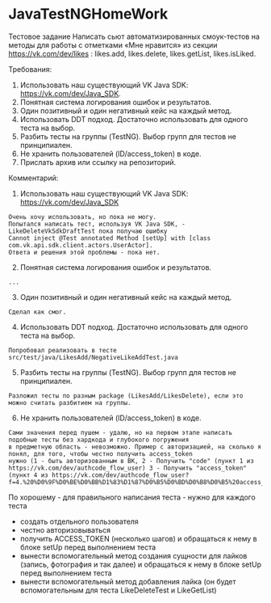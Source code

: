 # JavaTestNGHomeWork
Тестовое задание 
Написать сьют автоматизированных смоук-тестов на методы для работы с отметками «Мне нравится» из секции https://vk.com/dev/likes :
  likes.add, likes.delete, likes.getList, likes.isLiked.
  
  Требования:
  1. Использовать наш существующий VK Java SDK: https://vk.com/dev/Java_SDK.
  2. Понятная система логирования ошибок и результатов.
  3. Один позитивный и один негативный кейс на каждый метод.
  4. Использовать DDT подход. Достаточно использовать для одного теста на выбор.
  5. Разбить тесты на группы (TestNG). Выбор групп для тестов не принципиален.
  6. Не хранить пользователей (ID/access_token) в коде.
  7. Прислать архив или ссылку на репозиторий.

Комментарий:

1. Использовать наш существующий VK Java SDK: https://vk.com/dev/Java_SDK
```
Очень хочу использовать, но пока не могу. 
Попытался написать тест, используя VK Java SDK, - LikeDeleteVkSdkDraftTest пока получаю ошибку
Cannot inject @Test annotated Method [setUp] with [class com.vk.api.sdk.client.actors.UserActor].
Ответа и решения этой проблемы - пока нет.
```
2. Понятная система логирования ошибок и результатов.

```
...
```

3. Один позитивный и один негативный кейс на каждый метод.

```
Сделал как смог.
```

4. Использовать DDT подход. Достаточно использовать для одного теста на выбор.

```
Попробовал реализовать в тесте src/test/java/LikesAdd/NegativeLikeAddTest.java
```

5. Разбить тесты на группы (TestNG). Выбор групп для тестов не принципиален.

```
Разложил тесты по разным package (LikesAdd/LikesDelete), если это можно считать разбитием на группы.
```

6. Не хранить пользователей (ID/access_token) в коде.

```
Сами значения перед пушем - удалю, но на первом этапе написать подобные тесты без хардкода и глубокого погружения 
в предметную область - невозможно. Пример с авторизацией, на сколько я понял, для того, чтобы честно получить access_token
нужно (1 - быть авторизованным в ВК, 2 - Получить "code" (пункт 1 из https://vk.com/dev/authcode_flow_user) 3 - Получить "access_token" (пункт 4 из https://vk.com/dev/authcode_flow_user?f=4.%20%D0%9F%D0%BE%D0%BB%D1%83%D1%87%D0%B5%D0%BD%D0%B8%D0%B5%20access_token)

```

По хорошему - для правильного написания теста - нужно для каждого теста

- создать отдельного пользователя
- честно авторизовываться 
- получить ACCESS_TOKEN (несколько шагов)   и обращаться к нему в блоке setUp перед выполнением теста
- вынести вспомогательный метод создания сущности для лайков (запись, фотография и так далее) и обращаться к нему в блоке setUp перед выполнением теста
- вынести вспомогательный метод добавления лайка (он будет вспомогательным для теста LikeDeleteTest и LikeGetList)  